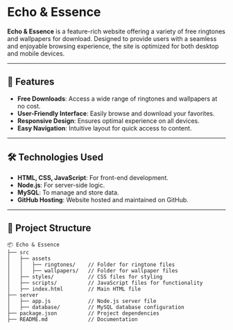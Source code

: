 # Echo & Essence  

**Echo & Essence** is a feature-rich website offering a variety of free ringtones and wallpapers for download. Designed to provide users with a seamless and enjoyable browsing experience, the site is optimized for both desktop and mobile devices.

---

## 🌟 Features  

- **Free Downloads**: Access a wide range of ringtones and wallpapers at no cost.  
- **User-Friendly Interface**: Easily browse and download your favorites.  
- **Responsive Design**: Ensures optimal experience on all devices.  
- **Easy Navigation**: Intuitive layout for quick access to content.  

---

## 🛠️ Technologies Used  

- **HTML, CSS, JavaScript**: For front-end development.  
- **Node.js**: For server-side logic.  
- **MySQL**: To manage and store data.  
- **GitHub Hosting**: Website hosted and maintained on GitHub.  

---

## 📂 Project Structure  

```plaintext
📦 Echo & Essence  
├── src  
│   ├── assets  
│   │   ├── ringtones/    // Folder for ringtone files  
│   │   ├── wallpapers/   // Folder for wallpaper files  
│   ├── styles/           // CSS files for styling  
│   ├── scripts/          // JavaScript files for functionality  
│   ├── index.html        // Main HTML file  
├── server  
│   ├── app.js            // Node.js server file  
│   ├── database/         // MySQL database configuration  
├── package.json          // Project dependencies  
├── README.md             // Documentation  
